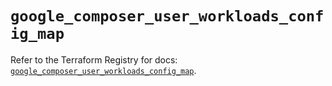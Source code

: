 # `google_composer_user_workloads_config_map`

Refer to the Terraform Registry for docs: [`google_composer_user_workloads_config_map`](https://registry.terraform.io/providers/hashicorp/google/6.28.0/docs/resources/composer_user_workloads_config_map).

